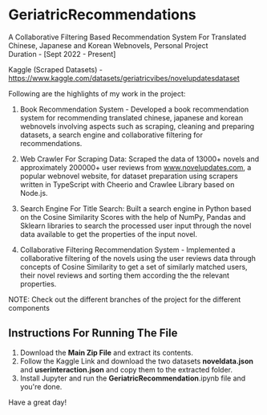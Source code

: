 # GeriatricRecommendations

A Collaborative Filtering Based Recommendation System For Translated Chinese, Japanese and Korean Webnovels, Personal Project   
Duration - [Sept 2022 - Present]

Kaggle (Scraped Datasets) - https://www.kaggle.com/datasets/geriatricvibes/novelupdatesdataset

Following are the highlights of my work in the project:

1) Book Recommendation System - Developed a book recommendation system for recommending translated chinese, japanese and korean webnovels involving aspects such as scraping, cleaning and preparing datasets, a search engine and collaborative filtering for recommendations.

2) Web Crawler For Scraping Data: Scraped the data of 13000+ novels and approximately 200000+ user reviews from www.novelupdates.com, a popular webnovel website,  for dataset preparation using scrapers written in TypeScript with Cheerio and Crawlee Library based on Node.js.

3) Search Engine For Title Search: Built a search engine in Python based on the Cosine Similarity Scores with the help of NumPy, Pandas and Sklearn libraries to search the processed user input through the novel data available to get the properties of the input novel.

4) Collaborative Filtering Recommendation System - Implemented a collaborative filtering of the novels using the user reviews data through concepts of Cosine Similarity to get a set of similarly matched users, their novel reviews and sorting them according the the relevant properties.

NOTE: Check out the different branches of the project for the different components


## Instructions For Running The File ##

1) Download the **Main Zip File** and extract its contents.
2) Follow the Kaggle Link and download the two datasets **noveldata.json** and **userinteraction.json** and copy them to the extracted folder.
3) Install Jupyter and run the **GeriatricRecommendation**.ipynb file and you're done.

Have a great day!

